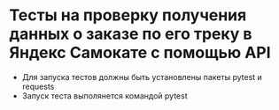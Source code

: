 # Тесты на проверку получения данных о заказе по его треку в Яндекс Самокате с помощью API
- Для запуска тестов должны быть установлены пакеты pytest и requests
- Запуск теста выполянется командой pytest
